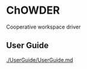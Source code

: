 # ChOWDER

Cooperative workspace driver

## User Guide

[./UserGuide/UserGuide.md](./UserGuide/UserGuide.md)